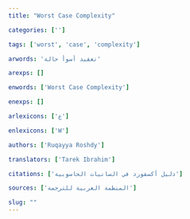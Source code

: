 ```yaml
---
title: "Worst Case Complexity"

categories: ['']

tags: ['worst', 'case', 'complexity']

arwords: 'تعقيد أسوأ حالة'

arexps: []

enwords: ['Worst Case Complexity']

enexps: []

arlexicons: ['ع']

enlexicons: ['W']

authors: ['Ruqayya Roshdy']

translators: ['Tarek Ibrahim']

citations: ['دليل أكسفورد في السانيات الحاسوبية']

sources: ['المنظمة العربية للترجمة']

slug: ""
---
```

